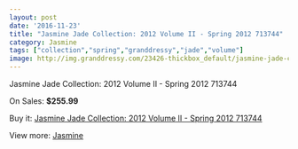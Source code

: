 ```yaml
---
layout: post
date: '2016-11-23'
title: "Jasmine Jade Collection: 2012 Volume II - Spring 2012 713744"
category: Jasmine
tags: ["collection","spring","granddressy","jade","volume"]
image: http://img.granddressy.com/23426-thickbox_default/jasmine-jade-collection-2012-volume-ii-spring-2012-713744.jpg
---
```

Jasmine Jade Collection: 2012 Volume II - Spring 2012 713744

On Sales: **$255.99**
<a href="https://www.granddressy.com/en/jasmine/22370-jasmine-jade-collection-2012-volume-ii-spring-2012-713744.html"><amp-img layout="responsive" width="600" height="600" src="//img.granddressy.com/23426-thickbox_default/jasmine-jade-collection-2012-volume-ii-spring-2012-713744.jpg" alt="Jasmine Jade Collection: 2012 Volume II - Spring 2012 713744 0" /></a>

Buy it: [Jasmine Jade Collection: 2012 Volume II - Spring 2012 713744](https://www.granddressy.com/en/jasmine/22370-jasmine-jade-collection-2012-volume-ii-spring-2012-713744.html "Jasmine Jade Collection: 2012 Volume II - Spring 2012 713744")

View more: [Jasmine](https://www.granddressy.com/en/356-jasmine "Jasmine")